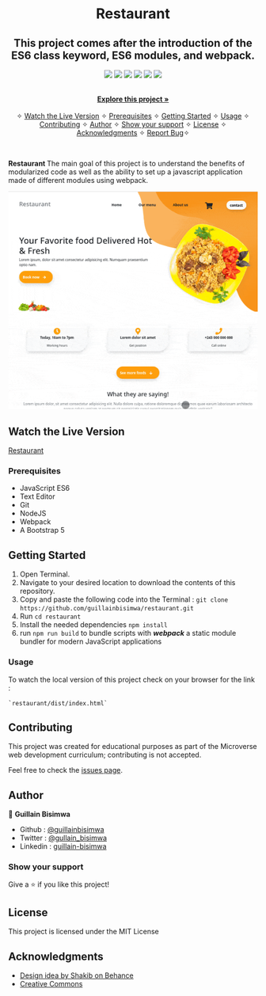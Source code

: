 <p align="center">
    <h1 align="center"> Restaurant </h1>
</p>

<p align="center">
    <h2 align="center"> 
    This project comes after the introduction of the ES6 class keyword, ES6 modules, and webpack.</h2>
</p>

<p align="center">
    <a href="https://img.shields.io/badge/Microverse-blueviolet" alt="Contributors">
        <img src="https://img.shields.io/badge/Microverse-blueviolet" /></a>
    <a href="https://www.javascript.com/" alt="JS">
        <img src="https://img.shields.io/badge/javaScript-ES6-yellow" /></a>
    <a href="https://webpack.js.org//" alt="Webpack">
        <img src="https://img.shields.io/badge/Webpack.js-5.21.2-blue" /></a>
    <a href="https://babeljs.io/" alt="Babel">
        <img src="https://img.shields.io/badge/Babel-6.26.3-yellow" /></a>
    <a href="https://eslint.org/" alt="Eslint">
        <img src="https://img.shields.io/badge/eslint-6.8.0-red" /></a>
    <a href="https://stylelint.io/" alt="Stylelint">
        <img src="https://img.shields.io/badge/Stylelint-13.3.x-green" /></a>
</p>

<p align="center">    
    <br />
    <a href="https://github.com/guillainbisimwa/restaurant"><strong>Explore this project »</strong></a>
    <br />
    <br />&#10023;
    <a href="#Prerequisites">Watch the Live Version</a> &#10023;
    <a href="#Prerequisites">Prerequisites</a> &#10023;
    <a href="#Getting-Started">Getting Started</a> &#10023;
    <a href="#Usage">Usage</a> &#10023;
    <a href="#Contributing">Contributing</a> &#10023;
    <a href="#Author">Author</a> &#10023;
    <a href="#Show-your-support">Show your support</a> &#10023;
    <a href="#License">License</a> &#10023;
    <a href="#Acknowledgments">Acknowledgments</a> &#10023;
    <a href="https://github.com/guillainbisimwa/restaurant/issues">Report Bug</a>&#10023;

</p>

<br/>

<b>Restaurant </b> The main goal of this project is to understand the benefits of modularized code as well as the ability to set up a javascript application made of different modules using webpack.

![screenshot](./src/img/screen-min.gif)

## Watch the Live Version

[Restaurant](https://)

### Prerequisites

- JavaScript ES6
- Text Editor
- Git
- NodeJS
- Webpack
- A Bootstrap 5

## Getting Started

1. Open Terminal.
2. Navigate to your desired location to download the contents of this repository.
3. Copy and paste the following code into the Terminal :
   `git clone https://github.com/guillainbisimwa/restaurant.git`
4. Run `cd restaurant`
5. Install the needed dependencies `npm install`
6. run `npm run build` to bundle scripts with **_webpack_** a static module bundler for modern JavaScript applications

### Usage

To watch the local version of this project check on your browser for the link :

```
`restaurant/dist/index.html`
```

## Contributing

This project was created for educational purposes as part of the Microverse web development curriculum; contributing is not accepted.

Feel free to check the [issues page](https://github.com/guillainbisimwa/restaurant/issues).

## Author

👤 **Guillain Bisimwa**

- Github : [@guillainbisimwa](https://github.com/guillainbisimwa)
- Twitter : [@gullain_bisimwa](https://twitter.com/gullain_bisimwa)
- Linkedin : [guillain-bisimwa](https://www.linkedin.com/in/guillain-bisimwa-8a8b7a7b/)

### Show your support

Give a ⭐️ if you like this project!

## License

This project is licensed under the MIT License

## Acknowledgments

- [Design idea by Shakib on Behance](https://dribbble.com/shots/11246595-Foodie-Landing-Page/attachments/2854467?mode=media)
- [Creative Commons ](https://creativecommons.org/licenses/by-nc/4.0/)

